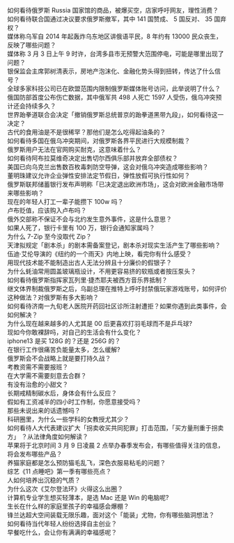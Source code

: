 如何看待俄罗斯 Russia 国家馆的商品，被爆买空，店家呼吁网友，理性消费？  
如何看待联合国通过决议要求俄罗斯撤军，其中 141 国赞成、 5 国反对、 35 国弃权？  
媒体称乌军自 2014 年起轰炸乌东地区讲俄语平民，8 年约有 13000 民众丧生，反映了哪些问题？  
媒体称 3 月 3 日上午 9 时许，台湾多县市无预警大范围停电，可能是哪里出现了问题？  
银保监会主席郭树清表示，房地产泡沫化、金融化势头得到扭转，传达了什么信号？  
全球多家科技公司已在欧盟范围内限制俄罗斯媒体账号访问，此举说明了什么？  
俄国防部首度公布伤亡数据，其中俄军共 498 人死亡 1597 人受伤，俄乌冲突预计还会持续多久？  
世界跆拳道联合会决定「撤销俄罗斯总统普京的跆拳道黑带九段」，如何看待这一决定？  
古代的食用油是不是很稀罕？那他们是怎么吃得起油条的？  
如何看待多国在俄乌冲突期间，对俄罗斯各界平民进行大规模制裁？  
俄罗斯用户无法在官网购买耐克，这意味着什么？  
如何看待阿布拉莫维奇决定出售切尔西俱乐部并放弃全部债权？  
美国已向乌克兰出售数百枚毒刺防空导弹，这会对俄乌冲突造成哪些影响？  
董明珠建议允许企业弹性安排法定节假日，弹性放假可执行性如何？  
俄罗斯联邦储蓄银行发布声明称「已决定退出欧洲市场」，这会对欧洲金融市场带来哪些影响？  
现在的年轻人打工一辈子能攒下 100w 吗？  
卢布贬值，应该购入卢布吗？  
俄外交部称不保证不会与北约发生意外事件，这是什么意思？  
如果人死了，银行卡里有 100 万，银行会通知家属吗？  
为什么 7-Zip 至今没取代 Zip？  
天津拟规定「剧本杀」的剧本需备案登记，剧本杀对现实生活产生了哪些影响？  
伍迪·艾伦导演的《纽约的一个雨天》内地上映，看完你有什么感受？  
用现代技术能不能制造出古人无法分辨且十分廉价的假银子？  
为什么蚝油常用圆盖玻璃瓶设计，不用更容易挤的软瓶或者按压泵头？  
如何看待俄罗斯指挥家瓦列里·捷杰耶夫被西方音乐界抵制？  
继文体界制裁俄罗斯之后，乌副总理在推特上呼吁封禁俄玩家游戏账号，如何评价这种做法？对俄罗斯有多大影响？  
如何看待济南一九旬老人医院开药回社区诊所注射遭拒？如果你遇到此类事件，会如何解决？  
为什么现在越来越多的人尤其是 00 后更喜欢打羽毛球而不是乒乓球?  
现如今你敢裸辞吗，对自己的生活会有什么变化？  
iphone13 是买 128G 的？还是 256G 的？  
在银行工作很痛苦负能量太多，怎么缓解?  
俄罗斯会不会战略上就是要打持久战？  
考教资需不需要报班？  
在大学需不需要刻意去合群？  
有没有治愈的小甜文？  
长期戒精制碳水后，身体会有什么反应？  
假如有工资减半的四小时工作制，你愿意接受吗？  
那些未说出来的话遗憾吗？  
科研圈里，为什么一些学科的女教授尤其少？  
如何看待人大代表建议扩大「拐卖收买共同犯罪」打击范围，「买方量刑重于拐卖方」 ？从法律角度如何解读？  
苹果将于北京时间 3 月 9 日凌晨 2 点举办春季发布会，有哪些值得关注的信息，将会发布哪些产品？  
养猫家庭都是怎么预防猫毛乱飞，深色衣服易粘毛的问题？  
综艺《11 点睡吧》第一季有哪些亮点？  
人如何培养出沉稳的气质？  
为什么这次《艾尔登法环》火得这么出圈？  
计算机专业学生想买轻薄本，是选 Mac 还是 Win 的电脑呢?  
生长在什么样的家庭里孩子的幸福感会爆棚？  
锋兰达超大空间装载无限乐趣，面对这个「能装」尤物，你有哪些脑洞想法？  
如何看待当代年轻人纷纷选择自主创业？  
早餐吃什么，会让你有满满的幸福感呢？  
